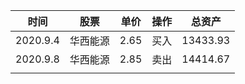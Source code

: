 | 时间     | 股票     | 单价 | 操作 | 总资产   |
| -------- | -------- | ---- | ---- | -------- |
| 2020.9.4 | 华西能源 | 2.65 | 买入 | 13433.93 |
| 2020.9.8 | 华西能源 | 2.85 | 卖出 | 14414.67 |
|          |          |      |      |          |

